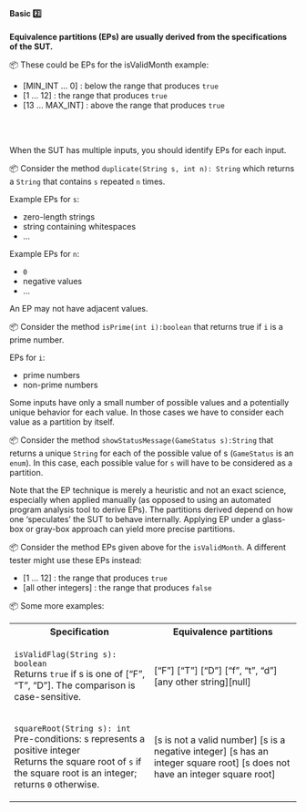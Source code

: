 <link rel="stylesheet" href="{{baseUrl}}/css/textbook.css">

<div class="website-content">

<div id="title">

#### Basic :two:

</div>

<div id="body">

**Equivalence partitions (EPs) are usually derived from the specifications of the SUT.**  

<tip-box> 

:package: These could be EPs for the <trigger for="pop:epBasic-isValidMonth">isValidMonth</trigger> example:

* [MIN_INT ... 0] : below the range that produces `true`
* [1 … 12] : the range that produces `true`
* [13 … MAX_INT] : above the range that produces `true`

</tip-box>

<popover id="pop:epBasic-isValidMonth" title="`isValidMonth`" placement="top">
  <div slot="content">
    <include src="../what/text.md#isValidMonth" />
  </div>
</popover>

When the SUT has multiple inputs, you should identify EPs for each input. 

<tip-box> 

:package: Consider the method `duplicate(String s, int n): String` which returns a `String` that contains `s` repeated `n` times.

Example EPs for `s`:
* zero-length strings
* string containing whitespaces
* ...

Example EPs for `n`:
* `0`
* negative values
* ...

</tip-box>

An EP may not have adjacent values.

<tip-box> 

:package: Consider the method `isPrime(int i):boolean` that returns true if `i` is a prime number.

EPs for `i`:
* prime numbers
* non-prime numbers 

</tip-box>

Some inputs have only a small number of possible values and a potentially unique behavior for each value. In those cases we have to consider each value as a partition by itself.

<tip-box> 

:package: Consider the method `showStatusMessage(GameStatus s):String` that returns a unique `String` for each of the possible value of s (`GameStatus` is an `enum`). In this case, each possible value for `s` will have to be considered as a partition. 

</tip-box>

Note that the EP technique is merely a heuristic and not an exact science, especially when applied manually (as opposed to using an automated program analysis tool to derive EPs). The partitions derived depend on how one ‘speculates’ the SUT to behave internally. Applying EP under a glass-box or gray-box approach can yield more precise partitions.

<tip-box> 

:package: Consider the method EPs given above for the `isValidMonth`. A different tester might use these EPs instead:
* [1 … 12] : the range that produces `true`
* [all other integers] : the range that produces `false`

</tip-box>

<tip-box> 

:package: Some more examples:

<table class="table">
  <tr>
    <th>Specification</th>
    <th>Equivalence partitions</th>
  </tr>
  <tr>
  <td>
      
`isValidFlag(String s): boolean`<br>
Returns `true` if s is one of [“F”, “T”, “D”]. The comparison is case-sensitive.
      
  </td>
  <td>
      
[“F”] [“T”] [“D”] [“f”, “t”, “d”] [any other string][null]
      
  </td>
  </tr>
  <tr>
  <td>
      
`squareRoot(String s): int`<br>
Pre-conditions: s represents a positive integer<br>
Returns the square root of `s` if the square root is an integer; returns `0` otherwise.
      
  </td>
  <td>
      
[s is not a valid number] [s is a negative integer] [s has an integer square root] [s does not have an integer square root]
      
  </td>
  </tr>
</table>

</tip-box>

</div>

<div id="extras">
  <include src="exercises.md" />
</div>

</div>
